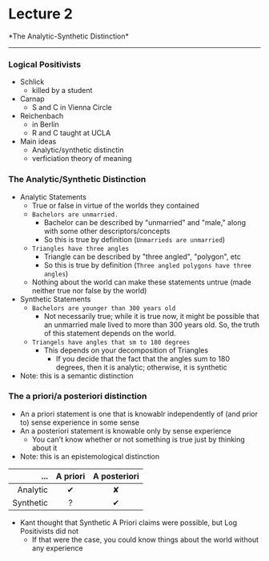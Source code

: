 <h1>Lecture 2</h1>
*The Analytic-Synthetic Distinction*

---

<h3>Logical Positivists</h3>

  * Schlick
      - killed by a student
  * Carnap
      - S and C in Vienna Circle
  * Reichenbach
      - in Berlin
      - R and C taught at UCLA
  * Main ideas
      - Analytic/synthetic distinctin
      - verficiation theory of meaning

<h3>The Analytic/Synthetic Distinction</h3>

  * Analytic Statements
      - True or false in virtue of the worlds they contained
      - `Bachelors are unmarried.`
          + Bachelor can be described by "unmarried" and "male," along with some other descriptors/concepts
          + So this is true by definition (`Unmarrieds are unmarried`)
      - `Triangles have three angles` 
          + Triangle can be described by "three angled", "polygon", etc
          + So this is true by definition (`Three angled polygons have three angles`)
      - Nothing about the world can make these statements untrue (made neither true nor false by the world)
  * Synthetic Statements
      - `Bachelors are younger than 300 years old`
          + Not necessarily true; while it is true now, it might be possible that an unmarried male lived to more than 300 years old. So, the truth of this statement depends on the world.
      - `Triangels have angles that sm to 180 degrees` 
          + This depends on your decomposition of Triangles
              * If you decide that the fact that the angles sum to 180 degrees, then it is analytic; otherwise, it is synthetic
  * Note: this is a semantic distinction

<h3>The a priori/a posteriori distinction</h3>

  * An a priori statement is one that is knowablr independently of (and prior to) sense experience in some sense
  * An a posteriori statement is knowable only by sense experience
      - You can't know whether or not something is true just by thinking about it
  * Note: this is an epistemological distinction

| ... | A priori | A posteriori |
| --: | :-: | :-: |
| Analytic | &#10004;  | &#10008; |
| Synthetic | ? | &#10004; | 

  * Kant thought that Synthetic A Priori claims were possible, but Log Positivists did not
      - If that were the case, you could know things about the world without any experience
